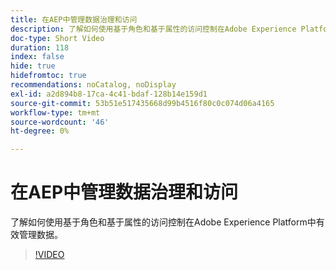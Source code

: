 ```yaml
---
title: 在AEP中管理数据治理和访问
description: 了解如何使用基于角色和基于属性的访问控制在Adobe Experience Platform中有效管理数据。
doc-type: Short Video
duration: 118
index: false
hide: true
hidefromtoc: true
recommendations: noCatalog, noDisplay
exl-id: a2d894b8-17ca-4c41-bdaf-128b14e159d1
source-git-commit: 53b51e517435668d99b4516f80c0c074d06a4165
workflow-type: tm+mt
source-wordcount: '46'
ht-degree: 0%

---
```


# 在AEP中管理数据治理和访问

了解如何使用基于角色和基于属性的访问控制在Adobe Experience Platform中有效管理数据。

<!-- 62_S601_3442532_118_managing-data-governance-and-access-in-aep -->
>[!VIDEO](https://video.tv.adobe.com/v/3458316/?learn=on&enablevpops=true)
